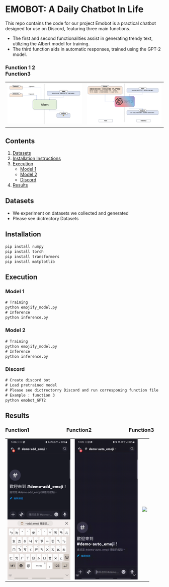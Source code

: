 # EMOBOT: A Daily Chatbot In Life
This repo contains the code for our project
Emobot is a practical chatbot designed for use on Discord, featuring three main functions. 
* The first and second functionalities assist in generating trendy text, utilizing the Albert model for training.
* The third function aids in automatic responses, trained using the GPT-2 model.
### Function 1 2&emsp;&emsp;&emsp;&emsp;&emsp;&emsp;&emsp;&emsp;&emsp;&emsp;&emsp;&emsp;&emsp;&emsp;&emsp;&emsp;&emsp;&emsp;&emsp;&emsp;                   Function3
<table>
  <tr>
    <td><img src="https://github.com/uc-wu/ML-final-project/blob/main/截圖%202024-01-15%20晚上7.06.41.png" width="800"/></td>
    <td><img src="https://github.com/uc-wu/ML-final-project/blob/main/截圖%202024-01-15%20晚上7.09.28.png" width="800"/></td>
  </tr>
</table>

## Contents
1. [Datasets](#Datasets)
2. [Installation Instructions](#Installation)
3. [Execution](#Execution)
   - [Model 1](#Model1)
   - [Model 2](#Model2)
   - [Discord](#Discord)
5. [Results](#Results)
## Datasets
* We experiment on datasets we collected and generated
* Please see dictrectory Datasets
## Installation
```
pip install numpy
pip install torch
pip install transformers
pip install matplotlib

```
## Execution
### Model 1
```
# Training
python emojify_model.py
# Inference
python inference.py

```
### Model 2
```
# Training
python emojify_model.py
# Inference
python inference.py
```
### Discord
```
# Create discord bot 
# Load pretrained model
# Please see dictrectorry Discord and run corresponing function file
# Example : function 3
python emobot_GPT2
```
## Results
### Function1&emsp;&emsp;&emsp;&emsp;&emsp;&emsp;&emsp;                     Function2&emsp;&emsp;&emsp;&emsp;&emsp;&emsp;&emsp;                    Function3
<table>
  <tr>
    <td><img src="https://github.com/uc-wu/ML-final-project/blob/main/56e1c147-0e7f-4724-a602-e20eaa7dd686.gif" width="200"/></td>
    <td><img src="https://github.com/uc-wu/ML-final-project/blob/main/510c7584-a87f-4be5-8a4a-12ea7f7dcdd6.gif" width="200"/></td>
     <td><img src="https://github.com/uc-wu/ML-final-project/blob/main/282bdd35-680d-44c9-99d2-8cf7d33f3e8e.gif" width="200"/></td>
  </tr>
</table>

